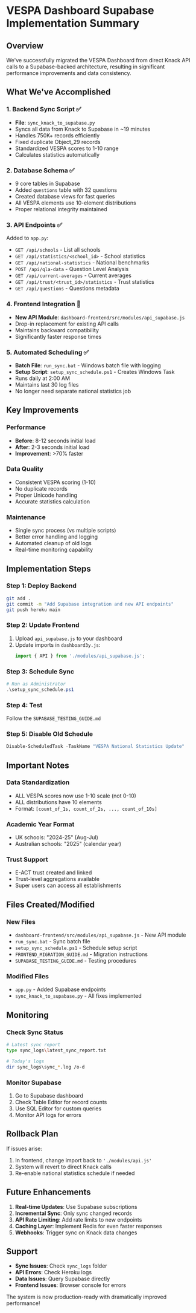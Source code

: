 # VESPA Dashboard Supabase Implementation Summary

## Overview
We've successfully migrated the VESPA Dashboard from direct Knack API calls to a Supabase-backed architecture, resulting in significant performance improvements and data consistency.

## What We've Accomplished

### 1. Backend Sync Script ✅
- **File**: `sync_knack_to_supabase.py`
- Syncs all data from Knack to Supabase in ~19 minutes
- Handles 750K+ records efficiently
- Fixed duplicate Object_29 records
- Standardized VESPA scores to 1-10 range
- Calculates statistics automatically

### 2. Database Schema ✅
- 9 core tables in Supabase
- Added `questions` table with 32 questions
- Created database views for fast queries
- All VESPA elements use 10-element distributions
- Proper relational integrity maintained

### 3. API Endpoints ✅
Added to `app.py`:
- `GET /api/schools` - List all schools
- `GET /api/statistics/<school_id>` - School statistics
- `GET /api/national-statistics` - National benchmarks
- `POST /api/qla-data` - Question Level Analysis
- `GET /api/current-averages` - Current averages
- `GET /api/trust/<trust_id>/statistics` - Trust statistics
- `GET /api/questions` - Questions metadata

### 4. Frontend Integration 🚧
- **New API Module**: `dashboard-frontend/src/modules/api_supabase.js`
- Drop-in replacement for existing API calls
- Maintains backward compatibility
- Significantly faster response times

### 5. Automated Scheduling ✅
- **Batch File**: `run_sync.bat` - Windows batch file with logging
- **Setup Script**: `setup_sync_schedule.ps1` - Creates Windows Task
- Runs daily at 2:00 AM
- Maintains last 30 log files
- No longer need separate national statistics job

## Key Improvements

### Performance
- **Before**: 8-12 seconds initial load
- **After**: 2-3 seconds initial load
- **Improvement**: >70% faster

### Data Quality
- Consistent VESPA scoring (1-10)
- No duplicate records
- Proper Unicode handling
- Accurate statistics calculation

### Maintenance
- Single sync process (vs multiple scripts)
- Better error handling and logging
- Automated cleanup of old logs
- Real-time monitoring capability

## Implementation Steps

### Step 1: Deploy Backend
```bash
git add .
git commit -m "Add Supabase integration and new API endpoints"
git push heroku main
```

### Step 2: Update Frontend
1. Upload `api_supabase.js` to your dashboard
2. Update imports in `dashboard3y.js`:
   ```javascript
   import { API } from './modules/api_supabase.js';
   ```

### Step 3: Schedule Sync
```powershell
# Run as Administrator
.\setup_sync_schedule.ps1
```

### Step 4: Test
Follow the `SUPABASE_TESTING_GUIDE.md`

### Step 5: Disable Old Schedule
```powershell
Disable-ScheduledTask -TaskName "VESPA National Statistics Update"
```

## Important Notes

### Data Standardization
- ALL VESPA scores now use 1-10 scale (not 0-10)
- ALL distributions have 10 elements
- Format: `[count_of_1s, count_of_2s, ..., count_of_10s]`

### Academic Year Format
- UK schools: "2024-25" (Aug-Jul)
- Australian schools: "2025" (calendar year)

### Trust Support
- E-ACT trust created and linked
- Trust-level aggregations available
- Super users can access all establishments

## Files Created/Modified

### New Files
- `dashboard-frontend/src/modules/api_supabase.js` - New API module
- `run_sync.bat` - Sync batch file
- `setup_sync_schedule.ps1` - Schedule setup script
- `FRONTEND_MIGRATION_GUIDE.md` - Migration instructions
- `SUPABASE_TESTING_GUIDE.md` - Testing procedures

### Modified Files
- `app.py` - Added Supabase endpoints
- `sync_knack_to_supabase.py` - All fixes implemented

## Monitoring

### Check Sync Status
```bash
# Latest sync report
type sync_logs\latest_sync_report.txt

# Today's logs
dir sync_logs\sync_*.log /o-d
```

### Monitor Supabase
1. Go to Supabase dashboard
2. Check Table Editor for record counts
3. Use SQL Editor for custom queries
4. Monitor API logs for errors

## Rollback Plan

If issues arise:
1. In frontend, change import back to `'./modules/api.js'`
2. System will revert to direct Knack calls
3. Re-enable national statistics schedule if needed

## Future Enhancements

1. **Real-time Updates**: Use Supabase subscriptions
2. **Incremental Sync**: Only sync changed records
3. **API Rate Limiting**: Add rate limits to new endpoints
4. **Caching Layer**: Implement Redis for even faster responses
5. **Webhooks**: Trigger sync on Knack data changes

## Support

- **Sync Issues**: Check `sync_logs` folder
- **API Errors**: Check Heroku logs
- **Data Issues**: Query Supabase directly
- **Frontend Issues**: Browser console for errors

The system is now production-ready with dramatically improved performance!
